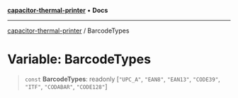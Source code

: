 [**capacitor-thermal-printer**](../README.md) • **Docs**

***

[capacitor-thermal-printer](../README.md) / BarcodeTypes

# Variable: BarcodeTypes

> `const` **BarcodeTypes**: readonly [`"UPC_A"`, `"EAN8"`, `"EAN13"`, `"CODE39"`, `"ITF"`, `"CODABAR"`, `"CODE128"`]
